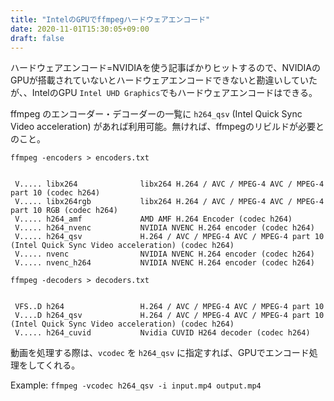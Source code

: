 ```yaml
---
title: "IntelのGPUでffmpegハードウェアエンコード"
date: 2020-11-01T15:30:05+09:00
draft: false
---
```


ハードウェアエンコード=NVIDIAを使う記事ばかりヒットするので、NVIDIAのGPUが搭載されていないとハードウェアエンコードできないと勘違いしていたが、、IntelのGPU `Intel UHD Graphics`でもハードウェアエンコードはできる。

ffmpeg のエンコーダー・デコーダーの一覧に `h264_qsv` (Intel Quick Sync Video acceleration) があれば利用可能。無ければ、ffmpegのリビルドが必要とのこと。

`ffmpeg -encoders > encoders.txt`

```plane

 V..... libx264              libx264 H.264 / AVC / MPEG-4 AVC / MPEG-4 part 10 (codec h264)
 V..... libx264rgb           libx264 H.264 / AVC / MPEG-4 AVC / MPEG-4 part 10 RGB (codec h264)
 V..... h264_amf             AMD AMF H.264 Encoder (codec h264)
 V..... h264_nvenc           NVIDIA NVENC H.264 encoder (codec h264)
 V..... h264_qsv             H.264 / AVC / MPEG-4 AVC / MPEG-4 part 10 (Intel Quick Sync Video acceleration) (codec h264)
 V..... nvenc                NVIDIA NVENC H.264 encoder (codec h264)
 V..... nvenc_h264           NVIDIA NVENC H.264 encoder (codec h264)

 ```

`ffmpeg -decoders > decoders.txt`

```plane

 VFS..D h264                 H.264 / AVC / MPEG-4 AVC / MPEG-4 part 10
 V....D h264_qsv             H.264 / AVC / MPEG-4 AVC / MPEG-4 part 10 (Intel Quick Sync Video acceleration) (codec h264)
 V..... h264_cuvid           Nvidia CUVID H264 decoder (codec h264)

```

動画を処理する際は、`vcodec` を `h264_qsv` に指定すれば、GPUでエンコード処理をしてくれる。 

Example:
`ffmpeg -vcodec h264_qsv -i input.mp4 output.mp4`